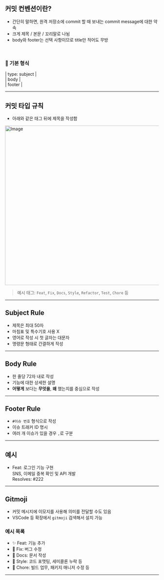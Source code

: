 ## 커밋 컨벤션이란?

- 간단히 말하면, 원격 저장소에 commit 할 때 보내는 commit message에 대한 약속  
- 크게 제목 / 본문 / 꼬리말로 나뉨  
- body와 footer는 선택 사항이므로 title만 적어도 무방

<br/>

### 📌 기본 형식
| type: subject |
 <br/>
| body          |
 <br/>
| footer        |

---

## 커밋 타입 규칙

- 아래와 같은 태그 뒤에 제목을 작성함

<img width="522" alt="Image" src="https://github.com/user-attachments/assets/9755c4d4-7482-4905-b58b-82af2645b2d1" />

> 예시 태그: `Feat`, `Fix`, `Docs`, `Style`, `Refactor`, `Test`, `Chore` 등

---

## Subject Rule

- 제목은 최대 50자  
- 마침표 및 특수기호 사용 X  
- 영어로 작성 시 첫 글자는 대문자  
- 명령문 형태로 간결하게 작성

---

## Body Rule

- 한 줄당 72자 내로 작성  
- 기능에 대한 상세한 설명  
- **어떻게** 보다는 **무엇을**, **왜** 했는지를 중심으로 작성

---

## Footer Rule

- `#이슈 번호` 형식으로 작성  
- 이슈 트래커 ID 명시  
- 여러 개 이슈가 있을 경우 `,`로 구분


---

## 예시

- Feat: 로그인 기능 구현
   <br/>
  SNS, 이메일 중복 확인 및 API 개발
   <br/>
  Resolves: #222


---
## Gitmoji

- 커밋 메시지에 이모지를 사용해 의미를 전달할 수도 있음  
- VSCode 등 확장에서 `gitmoji` 검색해서 설치 가능

### 예시 목록
- ✨ Feat: 기능 추가  
- 🐛 Fix: 버그 수정  
- 📝 Docs: 문서 작성  
- 🎨 Style: 코드 포맷팅, 세미콜론 누락 등  
- 🔧 Chore: 빌드 업무, 패키지 매니저 수정 등  

---
